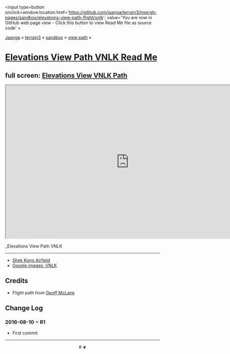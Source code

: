 <span style=display:none; >[You are now in GitHub source code view - click this link to view Read Me file as a web page]
( https://jaanga.github.io/terrain3/#sandbox/elevations-view-path-flight/vnlk/ "View file as a web page." ) </span>
<input type=button onclick=window.location.href='https://github.com/jaanga/terrain3/tree/gh-pages/sandbox/elevations-view-path-flight/vnlk'; value='You are now in GitHub web page view - Click this button to view Read Me file as source code' >

[Jaanga]( http://jaanga.github.io ) &raquo; [terrain3]( https://jaanga.github.io/terrain3/ ) &raquo;
[sandbox]( https://jaanga.github.io/terrain3/#sandbox/ ) &raquo; [view path]( https://jaanga.github.io/terrain3/#sandbox/elevations-view-path-flight/ ) &raquo;


[Elevations View Path VNLK Read Me]( https://jaanga.github.io/terrain3/#sandbox/elevations-view-path-flight/vnlk )
===


## full screen: [Elevations View VNLK Path]( https://jaanga.github.io/terrain3/sandbox/elevations-view-path-flight/vnlk/ )


<img src="" style=display:none; width=800 >

<iframe src="https://jaanga.github.io/terrain3/sandbox/elevations-view-path-flight/vnlk/index.html" width=800px height=500px onload=this.contentWindow.controls.enableZoom=false; ></iframe>

_Elevations View Path VNLK

***

* [Shek Kong Airfield]( https://en.wikipedia.org/wiki/Shek_Kong_Airfield )
* [Google images: VNLK]( https://www.google.com/search?q=vnlk&espv=2&biw=1858&bih=995&tbm=isch )


## Credits

* Flight path from [Geoff McLane]( https://github.com/geoffmcl )


## Change Log

### 2016-08-10 ~ R1

* First commit



***

<center title='Jaanga ~ your 3D happy place' >
# <a href=javascript:window.scrollTo(0,0); style=text-decoration:none; > ❦ </a>
</center>
